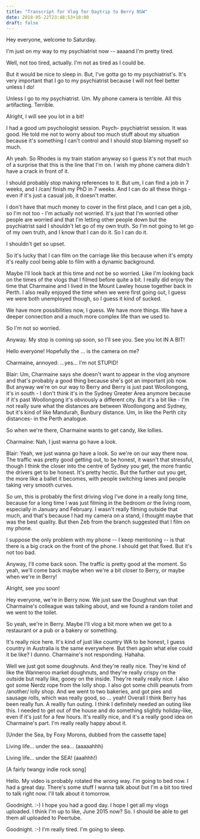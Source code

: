 ```yaml
---
title: "Transcript for Vlog for Daytrip to Berry NSW"
date: 2018-05-22T23:48:53+10:00
draft: false
---
```


Hey everyone, welcome to Saturday.

I'm just on my way to my psychiatrist now -- aaaand I'm pretty tired.

Well, not too tired, actually. I'm not as tired as I could be.

But it would be nice to sleep in. But, I've gotta go to my psychiatrist's. It's very important that I go to my psychiatrist because I will not feel better unless I do!

Unless I go to my psychiatrist. Um. My phone camera is terrible. All this artifacting. Terrible.

Alright, I will see you lot in a bit!

I had a good um psychologist session. Psych- psychiatrist session. It was good. He told me not to worry about too much stuff about my situation because it's something I can't control and I should stop blaming myself so much.

Ah yeah. So Rhodes is my train station anyway so I guess it's not that much of a surprise that this is the line that I'm on. I wish my phone camera didn't have a crack in front of it.

I should probably stop making references to it. But um, I can find a job in 7 weeks, and I /can/ finish my PhD in 7 weeks. And I can do all these things - even if it's just a casual job, it doesn't matter.

I don't have that much money to cover in the first place, and I can get a job, so I'm not too - I'm actually not worried. It's just that I'm worried other people are worried and that I'm letting other people down but the psychiatrist said I shouldn't let go of my own truth. So I'm not going to let go of my own truth, and I know that I can do it. So I can do it.

I shouldn't get so upset. 

So it's lucky that I can film on the carriage like this because when it's empty it's really cool being able to film with a dynamic background.

Maybe I'll look back at this time and not be so worried. Like I'm looking back on the times of the vlogs that I filmed before quite a bit. I really did enjoy the time that Charmaine and I lived in the Mount Lawley house together back in Perth. I also really enjoyed the time when we were first going out, I guess we were both unemployed though, so I guess it kind of sucked.

We have more possibilities now, I guess. We have more things. We have a deeper connection and a much more complex life than we used to.

So I'm not so worried.

Anyway. My stop is coming up soon, so I'll see you. See you lot IN A BIT!

Hello everyone! Hopefully the ... is the camera on me?

Charmaine, annoyed: ...yes... I'm not STUPID!

Blair: Um, Charmaine says she doesn't want to appear in the vlog anymore and that's probably a good thing because she's got an important job now. But anyway we're on our way to Berry and Berry is just past Woollongong, it's in south - I don't think it's in the Sydney Greater Area anymore because if it's past Woollongong it's obviously a different city. But it's a bit like - I'm not really sure what the distances are between Woollongong and Sydney, but it's kind of like Mandurah, Bunbury distance. Um, in like the Perth city distances- in the Perth analogue.

So when we're there, Charmaine wants to get candy, like lollies.

Charmaine: Nah, I just wanna go have a look.

Blair: Yeah, we just wanna go have a look. So we're on our way there now. The traffic was pretty good getting out, to be honest, it wasn't that stressful, though I think the closer into the centre of Sydney you get, the more frantic the drivers get to be honest. It's pretty hectic. But the further out you get, the more like a ballet it becomes, with people switching lanes and people taking very smooth curves. 

So um, this is probably the first driving vlog I've done in a really long time, because for a long time I was just filming in the bedroom or the living room, especially in January and February. I wasn't really filming outside that much, and that's because I had my camera on a stand, I thought maybe that was the best quality. But then Zeb from the branch suggested that I film on my phone.

I suppose the only problem with my phone -- I keep mentioning -- is that there is a big crack on the front of the phone. I should get that fixed. But it's not too bad.

Anyway, I'll come back soon. The traffic is pretty good at the moment. So yeah, we'll come back maybe when we're a bit closer to Berry, or maybe when we're in Berry!

Alright, see you soon!

Hey everyone, we're in Berry now. We just saw the Doughnut van that Charmaine's colleague was talking about, and we found a random toilet and we went to the toilet.

So yeah, we're in Berry. Maybe I'll vlog a bit more when we get to a restaurant or a pub or a bakery or something.

It's really nice here. It's kind of just like country WA to be honest, I guess country in Australia is the same everywhere. But then again what else could it be like? I dunno. Charmaine's not responding. Hahaha.

Well we just got some doughnuts. And they're really nice. They're kind of like the Wanneroo market doughnuts, and they're really crispy on the outside but really like, gooey on the inside. They're really really nice. I also got some Nerdz rope from the lolly shop. I also got some chilli peanuts from /another/ lolly shop. And we went to two bakeries, and got pies and sausage rolls, which was really good, so ... yeah! Overall I think Berry has been really fun. A reallly fun outing. I think I definitely needed an outing like this. I needed to get out of the house and do something slightly holiday-like, even if it's just for a few hours. It's reallly nice, and it's a really good idea on Charmaine's part. I'm really really happy about it.

[Under the Sea, by Foxy Morons, dubbed from the cassette tape]

Living life... under the sea... (aaaaahhh)

Living life... under the SEA! (aaahhh!)

[A fairly twangy indie rock song]

Hello. My video is probably rotated the wrong way. I'm going to bed now. I had a great day. There's some stuff I wanna talk about but I'm a bit too tired to talk right now. I'll talk about it tomorrow. 

Goodnight. :-) I hope you had a good day. I hope I get all my vlogs uploaded. I think I'm up to like, June 2015 now? So. I should be able to get them all uploaded to Peertube. 

Goodnight. :-) I'm really tired. I'm going to sleep.
